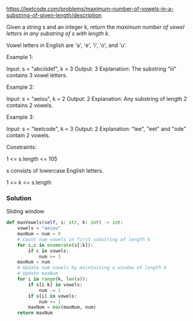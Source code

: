 https://leetcode.com/problems/maximum-number-of-vowels-in-a-substring-of-given-length/description

Given a string s and an integer k, return the _maximum number of vowel letters in any substring of s with length k._

Vowel letters in English are 'a', 'e', 'i', 'o', and 'u'.

Example 1:

Input: s = "abciiidef", k = 3
Output: 3
Explanation: The substring "iii" contains 3 vowel letters.

Example 2:

Input: s = "aeiou", k = 2
Output: 2
Explanation: Any substring of length 2 contains 2 vowels.

Example 3:

Input: s = "leetcode", k = 3
Output: 2
Explanation: "lee", "eet" and "ode" contain 2 vowels.
 

Constraints:

1 <= s.length <= 105

s consists of lowercase English letters.

1 <= k <= s.length

### Solution

Sliding window

``` python
def maxVowels(self, s: str, k: int) -> int:
    vowels = "aeiou"
    maxNum = num = 0
    # Count num vowels in first substring of length k
    for i,c in enumerate(s[:k]):
        if c in vowels:
            num += 1
    maxNum = num
    # Update num vowels by maintaining a window of length k
    # Update maxNum
    for i in range(k, len(s)):
        if s[i-k] in vowels:
            num -= 1
        if s[i] in vowels:
            num += 1
        maxNum = max(maxNum, num)
    return maxNum
```
